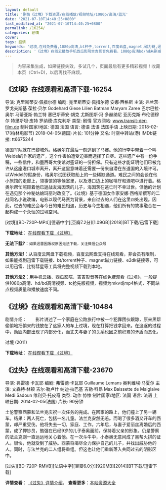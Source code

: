 ```yaml
---
layout: default
title: '剧情《过境》下载资源/在线播放/视频地址/1080p/高清/蓝光'
date: "2021-07-10T14:40:25+0800"
last_modified_at: "2021-07-10T14:40:25+0800"
permalink: /16254/
categories: 剧情
cover:
tags: 剧情
keywords: '过境,在线免费看,1080p高清,bt种子,torrent,百度云盘,magnet,磁力链,迅雷下载资源'
description: '《过境》在线云播放手机西瓜影院吉吉影音免费看，1080p高清bd/hd未删减完整版和tc抢先枪版，mkv/mp4格式，附带bt/torrent种子、magnet/磁力链、百度云盘、网盘资源迅雷下载链接'
---
```


>内容采集生成，如果链接失效，多试几个，页面最后有更多精彩视频！收藏本页（Ctrl+D)，以后再找不麻烦。


## 《过境》在线观看和高清下载-16254

导演: 克里斯蒂安·佩措尔德 编剧: 克里斯蒂安·佩措尔德 安娜·西格斯 主演: 弗兰茨·罗戈夫斯基 葆拉·贝尔 Godehard Giese Lilien Batman Maryam Zaree 巴尔巴拉·奥尔 马蒂亚斯·勃兰特 塞巴斯蒂安·胡克 尤斯图斯·冯·多赫纳尼 亚历克斯·布伦德穆尔 特里斯坦·皮特 罗纳德·库克利斯 类型: 剧情 官方网站: www.transit-der-film.de 制片国家/地区: 德国 法国 语言: 德语 法语 法国手语 上映日期: 2018-02-17(柏林电影节) 2018-04-05(德国) 片长: 101分钟 又名: 时空中转站(港) IMDb链接: tt6675244

德国军队就在巴黎城外。格奥尔在最后一刻逃到了马赛。他的行李中带着一个叫Weidel的作家的遗产，这个作害怕遭受迫害而选择了自尽。这些遗产中有一份手稿，一些信件，和墨西哥大使馆对签证的一份担保。只有这些才能证明他们已被允许从这座港口城市离开，离开这里意味着还需要一份来自潜在东道国的入境许可。以Weidel的假身份，格奥尔试图获取船上的一些稀缺通道。难民之间的会谈在他小旅馆的走廊上，领事馆的等候室里，以及港口边上的咖啡厅和酒吧中进行着。格奥尔帮忙照顾着他已逝战友海因茨的儿子，海因茨在逃亡时不幸过世。但他的计划在遇见那个神秘姑娘玛丽时改变了。《过境》基于德国女作家安娜·西格斯撰写的二战同名小说改编，电影以现代马赛为背景，来自过去的人们在这里四处出现。因此，过去的难民会与今日的难民相遇，历史与今生相遇，他们所有的故事融合在一起构成一个永恒的过境空间。


[过境][BD-720P-MP4][德语中字][豆瓣7.2分][1.09GB][2018][BT下载/迅雷下载]

**下载地址**： [在线观看下载 《过境》](https://www.btdx8.com/torrent/gj_2018.html) 


**无法下载?**：`如果迅雷因版权原因无法下载，关注微信公众号 `

**其他方法1**：从百度云网盘下载视频，百度云网盘支持在线观看，非会员有限制，如果能找到迅雷下载链接、bt/torrent种子、magnet磁力链接、e2dk链接等，可以用迅雷、比特彗星等工具将完整视频下载到本地。

**其他方法2**：用手机云播、西瓜影院、吉吉影音等在线免费观看《过境》，一般提供1080p高清、hd/bd高清视频、tc抢先版视频，视频为mkv或mp4格式，不同站点视频质量和播放速度不同。


## 《过境》在线观看和高清下载-10484

剧情介绍：　　影片讲述了一个家庭在公路旅行中被一个犯罪团伙跟踪，原来黑帮偷偷地把偷来的钱放在了这家人的车上过境，现在打算把钱拿回来。在追逐的过程中，劫匪内部出现了内部分化，而丈夫与妻子的关系也因之前积累的矛盾而恶化。


过境 (2011)

**下载地址**： [在线观看下载 《过境》](https://www.btbtdy.me/btdy/dy8325.html) 


## 《过失》在线观看和高清下载-23670

导演: 弗雷德·卡瓦耶 编剧: 弗雷德·卡瓦耶 Guillaume Lemans 奥利维埃·马夏尔 主演: 文森特·林顿 吉尔·勒卢什 纳迪·拉巴基 吉勒·科昂 Max Baissette de Malglaive Medi Sadoun 维利贝·托皮奇 类型: 动作 惊悚 制片国家/地区: 法国 语言: 法语 上映日期: 2014-02-05(法国) 片长: 90分钟

土伦警察西蒙和法兰克庆祝一次任务的完成。在回家的路上，他们撞上了另一辆车。结果：两人死亡，包括一名儿童。法兰克安然无恙。而喝了很多酒又开车的西蒙，却严重受伤。他将失去一切，家庭、工作。六年后，与妻子爱丽丝离婚后的西蒙，成了押钞员，勉强在已经9岁的儿子泰奥面前，保持着父亲的形象。仍是警察的法兰克则一直远远地关心着他。在一次斗牛中，小泰奥无意间成了黑帮火拼的证人。很快，他就受到了威胁。西蒙将竭尽全力保护自己的儿子，并找出威胁他的人。同时，与法兰克的二人组将重组。但这也让他们重新落入共同过去的阴影区中。


[过失][BD-720P-RMVB][法语中字][豆瓣6.0分][920MB][2014][BT下载/迅雷下载]

**详情查看**： [《过失》详情介绍](/movie/23670/)， **查看更多**：[本站资源大全](/movie/t/all/)

